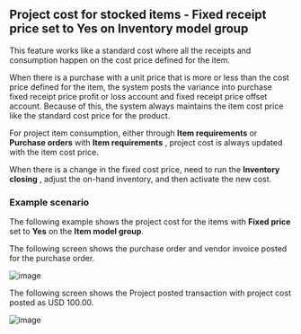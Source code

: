 ## Project cost for stocked items - Fixed receipt price set to Yes on Inventory model group

This feature works like a standard cost where all the receipts and consumption happen on the cost price defined for the item.

When there is a purchase with a unit price that is more or less than the cost price defined for the item, the system posts the variance into purchase fixed receipt price profit or loss account and fixed receipt price offset account. Because of this, the system always maintains the item cost price like the standard cost price for the product.

For project item consumption, either through **Item requirements** or **Purchase orders** with **Item requirements** , project cost is always updated with the item cost price.

When there is a change in the fixed cost price, need to run the **Inventory closing** , adjust the on-hand inventory, and then activate the new cost.

### Example scenario

The following example shows the project cost for the items with **Fixed price** set to **Yes** on the **Item model group**.

The following screen shows the purchase order and vendor invoice posted for the purchase order.

![image](https://user-images.githubusercontent.com/103096040/220296385-83f07201-d3af-46ee-a99e-0ab3786312e3.png)

The following screen shows the Project posted transaction with project cost posted as USD 100.00.

![image](https://user-images.githubusercontent.com/103096040/220296443-c77a7d53-d8c9-44d1-b568-dd52f995ae42.png)
